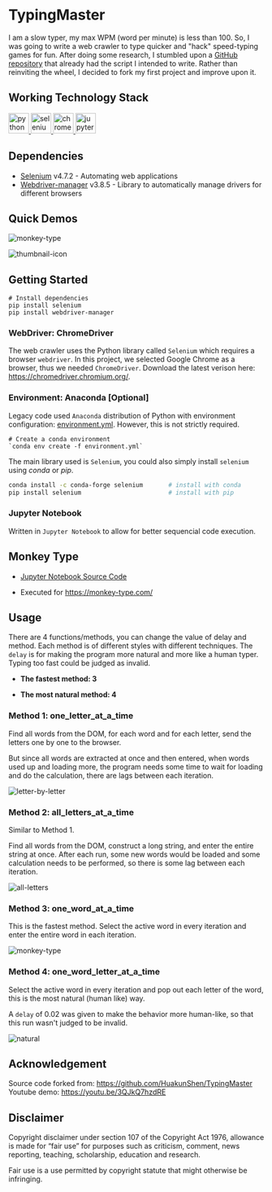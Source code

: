 # TypingMaster

I am a slow typer, my max WPM (word per minute) is less than 100.
So, I was going to write a web crawler to type quicker and "hack" speed-typing games for fun.
After doing some research, I stumbled upon a [GitHub repository](https://github.com/HuakunShen/TypingMaster) that already had the script I intended to write.
Rather than reinviting the wheel, I decided to fork my first project and improve upon it.

## Working Technology Stack
<p align="left"> 
    <a href="https://www.python.org/" target="_blank"> <img src="https://upload.wikimedia.org/wikipedia/commons/c/c3/Python-logo-notext.svg" alt="python" width="40" height="40"/> </a> 
    <a href="https://www.selenium.dev/" target="_blank"> <img src="https://www.selenium.dev/images/logos/webdriver.svg" alt="selenium" width="40" height="40"/> </a>
    <a href="https://chromedriver.chromium.org/downloads" target="_blank"> <img src="https://upload.wikimedia.org/wikipedia/commons/e/e1/Google_Chrome_icon_%28February_2022%29.svg" alt="chrome" width="40" height="40"/> </a>
    <a href="https://jupyter.org/" target="_blank"> <img src="https://upload.wikimedia.org/wikipedia/commons/3/38/Jupyter_logo.svg" alt="jupyter" width="40" height="40"/> </a>
</p>

## Dependencies
* [Selenium](https://pypi.org/project/selenium/) v4.7.2 - Automating web applications
* [Webdriver-manager](https://pypi.org/project/webdriver-manager/) v3.8.5 - Library to automatically manage drivers for different browsers 

## Quick Demos
<img src="README.assets/monkey-type.gif" alt="monkey-type" />

![thumbnail-icon](README.assets/thumbnail-icon.png)

## Getting Started
```terminal
# Install dependencies
pip install selenium
pip install webdriver-manager
```

### WebDriver: ChromeDriver

The web crawler uses the Python library called `Selenium` which requires a browser `webdriver`. In this project, we selected Google Chrome as a browser, thus we needed `ChromeDriver`. Download the latest verison here: https://chromedriver.chromium.org/.

### Environment: Anaconda [Optional]

Legacy code used `Anaconda` distribution of Python with environment configuration: [environment.yml](./environment.yml). However, this is not strictly required.

```terminal
# Create a conda environment
`conda env create -f environment.yml`
```

The main library used is `Selenium`, you could also simply install `selenium` using *conda* or *pip*.

```bash
conda install -c conda-forge selenium		# install with conda
pip install selenium						# install with pip
```

### Jupyter Notebook

Written in `Jupyter Notebook` to allow for better sequencial code execution.

## Monkey Type

* [Jupyter Notebook Source Code](./monkey-type.ipynb)

* Executed for https://monkey-type.com/

## Usage

There are 4 functions/methods, you can change the value of delay and method. Each method is of different styles with different techniques. The `delay` is for making the program more natural and more like a human typer. Typing too fast could be judged as invalid.

- **The fastest method: 3**

- **The most natural method: 4**

### Method 1: one_letter_at_a_time

Find all words from the DOM, for each word and for each letter, send the letters one by one to the browser.

But since all words are extracted at once and then entered, when words used up and loading more, the program needs some time to wait for loading and do the calculation, there are lags between each iteration.

![letter-by-letter](README.assets/letter-by-letter.gif)

### Method 2: all_letters_at_a_time

Similar to Method 1.

Find all words from the DOM, construct a long string, and enter the entire string at once. After each run, some new words would be loaded and some calculation needs to be performed, so there is some lag between each iteration.

![all-letters](README.assets/all-letters.gif)

### Method 3: one_word_at_a_time

This is the fastest method. Select the active word in every iteration and enter the entire word in each iteration.

<img src="README.assets/monkey-type.gif" alt="monkey-type" />

### Method 4: one_word_letter_at_a_time

Select the active word in every iteration and pop out each letter of the word, this is the most natural (human like) way.

A `delay` of 0.02 was given to make the behavior more human-like, so that this run wasn't judged to be invalid.

![natural](README.assets/natural.gif)

## Acknowledgement

Source code forked from: https://github.com/HuakunShen/TypingMaster <br>
Youtube demo: https://youtu.be/3QJkQ7hzdRE <br>

## Disclaimer

Copyright disclaimer under section 107 of the Copyright Act 1976, 
allowance is made for “fair use” for purposes such as criticism, 
comment, news reporting, teaching, scholarship, education and research.

Fair use is a use permitted by copyright statute that might otherwise 
be infringing.